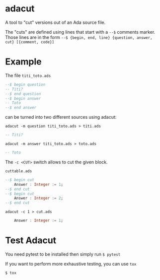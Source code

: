 # adacut

A tool to "cut" versions out of an Ada source file.

The "cuts" are defined using lines that start with a `--$` comments marker.
Those lines are in the form `--$ {begin, end, line} {question, answer, cut} [{comment, code}]`

# Example

The file `titi_toto.ads`

```ada
--$ begin question
-- Titi?
--$ end question
--$ begin answer
-- Toto
--$ end answer
```

can be turned into two different sources using adacut:

`adacut -m question titi_toto.ads > titi.ads`
```ada
-- Titi?
```

`adacut -m answer titi_toto.ads > toto.ads`
```ada
-- Toto
```

The `-c <CUT>` switch allows to cut the given block.

`cuttable.ads`

```ada
--$ begin cut
    Answer : Integer := 1;
--$ end cut
--$ begin cut
    Answer : Integer := 2;
--$ end cut
```

`adacut -c 1 > cut.ads`
```ada
    Answer : Integer := 1;
```

# Test Adacut

You need pytest to be installed then simply run `$ pytest`

If you want to perform more exhaustive testing, you can use `tox`

`$ tox`
